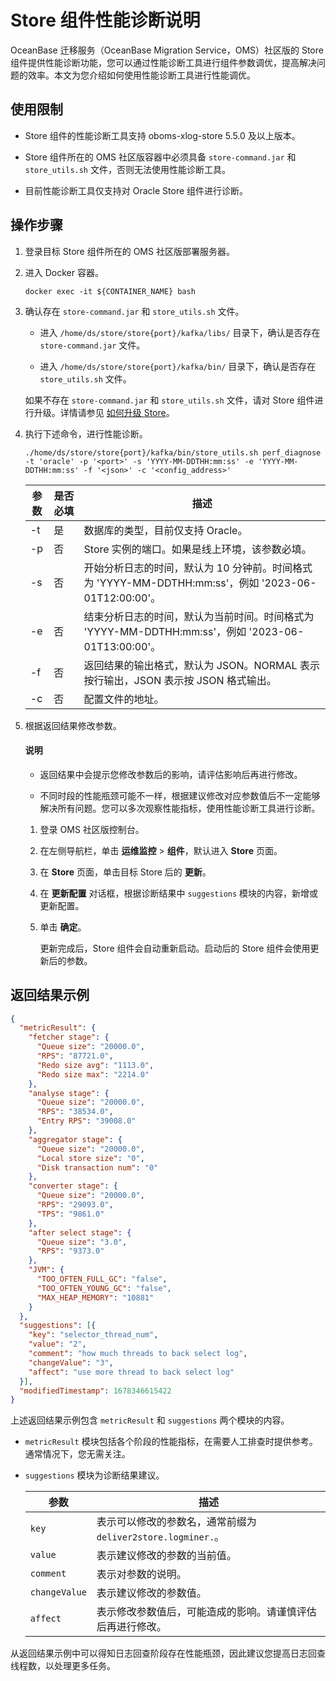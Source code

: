 # Store 组件性能诊断说明

OceanBase 迁移服务（OceanBase Migration Service，OMS）社区版的 Store 组件提供性能诊断功能，您可以通过性能诊断工具进行组件参数调优，提高解决问题的效率。本文为您介绍如何使用性能诊断工具进行性能调优。

## 使用限制

* Store 组件的性能诊断工具支持 oboms-xlog-store 5.5.0 及以上版本。

* Store 组件所在的 OMS 社区版容器中必须具备 `store-command.jar` 和 `store_utils.sh` 文件，否则无法使用性能诊断工具。

* 目前性能诊断工具仅支持对 Oracle Store 组件进行诊断。

## 操作步骤

1. 登录目标 Store 组件所在的 OMS 社区版部署服务器。

2. 进入 Docker 容器。

    ```shell
    docker exec -it ${CONTAINER_NAME} bash
    ```

3. 确认存在 `store-command.jar` 和 `store_utils.sh` 文件。

    * 进入 `/home/ds/store/store{port}/kafka/libs/` 目录下，确认是否存在 `store-command.jar` 文件。

    * 进入 `/home/ds/store/store{port}/kafka/bin/` 目录下，确认是否存在 `store_utils.sh` 文件。

    如果不存在 `store-command.jar` 和 `store_utils.sh` 文件，请对 Store 组件进行升级。详情请参见 [如何升级 Store](../1400.faq/1000.deployment/100.how-to-upgrade-the-store.md)。

4. 执行下述命令，进行性能诊断。

    ```shell
    ./home/ds/store/store{port}/kafka/bin/store_utils.sh perf_diagnose -t 'oracle' -p '<port>' -s 'YYYY-MM-DDTHH:mm:ss' -e 'YYYY-MM-DDTHH:mm:ss' -f '<json>' -c '<config_address>' 
    ```

    | 参数            |  是否必填|       描述    |
    |-------------|---------------|--------------|
    |-t|是|数据库的类型，目前仅支持 Oracle。|
    |-p|否|Store 实例的端口。如果是线上环境，该参数必填。|
    |-s|否|开始分析日志的时间，默认为 10 分钟前。时间格式为 'YYYY-MM-DDTHH:mm:ss'，例如 '2023-06-01T12:00:00'。|
    |-e|否|结束分析日志的时间，默认为当前时间。时间格式为 'YYYY-MM-DDTHH:mm:ss'，例如 '2023-06-01T13:00:00'。|
    |-f|否|返回结果的输出格式，默认为 JSON。NORMAL 表示按行输出，JSON 表示按 JSON 格式输出。|
    |-c|否|配置文件的地址。|

5. 根据返回结果修改参数。

    <main id="notice" type='explain'>
    <h4>说明</h4>
    <ul>
    <li>
    <p>返回结果中会提示您修改参数后的影响，请评估影响后再进行修改。</p>
    </li>
    <li>
    <p>不同时段的性能瓶颈可能不一样，根据建议修改对应参数值后不一定能够解决所有问题。您可以多次观察性能指标，使用性能诊断工具进行诊断。 </p>
    </li>
    </main>

   1. 登录 OMS 社区版控制台。

   2. 在左侧导航栏，单击 **运维监控** > **组件**，默认进入 **Store** 页面。

   3. 在 **Store** 页面，单击目标 Store 后的 **更新**。

   4. 在 **更新配置** 对话框，根据诊断结果中 `suggestions` 模块的内容，新增或更新配置。

   5. 单击 **确定**。

      更新完成后，Store 组件会自动重新启动。启动后的 Store 组件会使用更新后的参数。

## 返回结果示例

```JSON
{
  "metricResult": {
    "fetcher stage": {
      "Queue size": "20000.0",
      "RPS": "87721.0",
      "Redo size avg": "1113.0",
      "Redo size max": "2214.0"
    },
    "analyse stage": {
      "Queue size": "20000.0",
      "RPS": "38534.0",
      "Entry RPS": "39008.0"
    },
    "aggregator stage": {
      "Queue size": "20000.0",
      "Local store size": "0",
      "Disk transaction num": "0"
    },
    "converter stage": {
      "Queue size": "20000.0",
      "RPS": "29093.0",
      "TPS": "9861.0"
    },
    "after select stage": {
      "Queue size": "3.0",
      "RPS": "9373.0"
    },
    "JVM": {
      "TOO_OFTEN_FULL_GC": "false",
      "TOO_OFTEN_YOUNG_GC": "false",
      "MAX_HEAP_MEMORY": "10881"
    }
  },
  "suggestions": [{
    "key": "selector_thread_num",
    "value": "2",
    "comment": "how much threads to back select log",
    "changeValue": "3",
    "affect": "use more thread to back select log"
  }],
  "modifiedTimestamp": 1678346615422
}
```

上述返回结果示例包含 `metricResult` 和 `suggestions` 两个模块的内容。

* `metricResult` 模块包括各个阶段的性能指标，在需要人工排查时提供参考。通常情况下，您无需关注。

* `suggestions` 模块为诊断结果建议。
  
  |参数|描述|
  |---------|-----------|
  |`key`| 表示可以修改的参数名，通常前缀为 `deliver2store.logminer.`。|
  |`value`| 表示建议修改的参数的当前值。|
  |`comment`|表示对参数的说明。|
  |`changeValue`| 表示建议修改的参数值。|
  |`affect`|表示修改参数值后，可能造成的影响。请谨慎评估后再进行修改。|

从返回结果示例中可以得知日志回查阶段存在性能瓶颈，因此建议您提高日志回查线程数，以处理更多任务。
